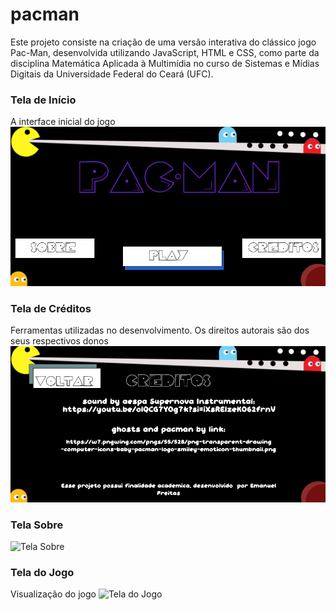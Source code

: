 # pacman
Este projeto consiste na criação de uma versão interativa do clássico jogo Pac-Man, desenvolvida utilizando JavaScript, HTML e CSS, como parte da disciplina Matemática Aplicada à Multimídia no curso de Sistemas e Mídias Digitais da Universidade Federal do Ceará (UFC).

### Tela de Início  
A interface inicial do jogo
![Tela de Início](resumo/inicio.png)

### Tela de Créditos  
Ferramentas utilizadas no desenvolvimento. Os direitos autorais são dos seus respectivos donos
![Tela de Créditos](resumo/creditos.png)

### Tela Sobre   
![Tela Sobre](images/sobre.png)

### Tela do Jogo  
Visualização do jogo 
![Tela do Jogo](images/jogo.png)
